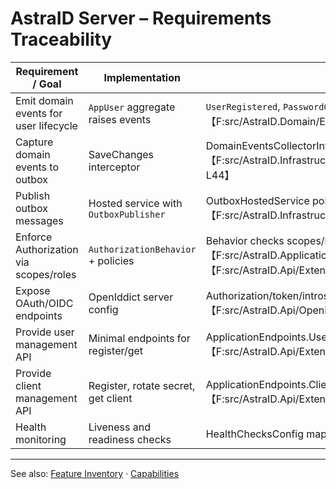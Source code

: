 # AstraID Server – Requirements Traceability

| Requirement / Goal | Implementation | Evidence |
|---|---|---|
|Emit domain events for user lifecycle|`AppUser` aggregate raises events|`UserRegistered`, `PasswordChanged` etc.【F:src/AstraID.Domain/Entities/AppUser.cs†L1-L112】【F:src/AstraID.Domain/Entities/AppUser.cs†L195-L210】|
|Capture domain events to outbox|SaveChanges interceptor|DomainEventsCollectorInterceptor writes outbox messages【F:src/AstraID.Infrastructure/Persistence/Interceptors/DomainEventsCollectorInterceptor.cs†L1-L44】|
|Publish outbox messages|Hosted service with `OutboxPublisher`|OutboxHostedService polling & dispatch【F:src/AstraID.Infrastructure/Messaging/Background/OutboxHostedService.cs†L1-L27】|
|Enforce Authorization via scopes/roles|`AuthorizationBehavior` + policies|Behavior checks scopes/roles; API policies【F:src/AstraID.Application/Behaviors/AuthorizationBehavior.cs†L1-L24】【F:src/AstraID.Api/Extensions/ServiceCollectionExtensions.Security.cs†L24-L33】|
|Expose OAuth/OIDC endpoints|OpenIddict server config|Authorization/token/introspection endpoints and grant types【F:src/AstraID.Api/OpenIddict/OpenIddictConfig.cs†L22-L37】|
|Provide user management API|Minimal endpoints for register/get|ApplicationEndpoints.Users maps routes to handlers【F:src/AstraID.Api/Extensions/ApplicationEndpoints.Users.cs†L13-L34】|
|Provide client management API|Register, rotate secret, get client|ApplicationEndpoints.Clients handlers【F:src/AstraID.Api/Extensions/ApplicationEndpoints.Clients.cs†L13-L40】|
|Health monitoring|Liveness and readiness checks|HealthChecksConfig mapping【F:src/AstraID.Api/Health/HealthChecksConfig.cs†L15-L23】|

---

See also: [Feature Inventory](AstraID_FeatureInventory.md) · [Capabilities](AstraID_Capabilities.md)
